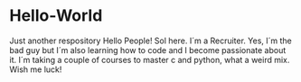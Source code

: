 # Hello-World
Just another respository
Hello People! Sol here. I´m a Recruiter. Yes, I´m the bad guy but I´m also learning how to code and I become passionate about it. 
I´m taking a couple of courses to master c and python, what a weird mix. Wish me luck!
